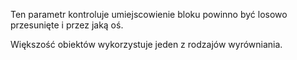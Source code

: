 Ten parametr kontroluje umiejscowienie bloku powinno być losowo przesunięte i przez jaką oś.

Większość obiektów wykorzystuje jeden z rodzajów wyrówniania.
